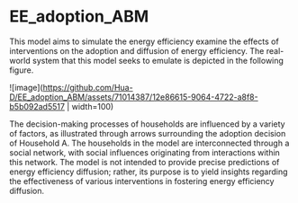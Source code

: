 # EE_adoption_ABM
This model aims to simulate the energy efficiency examine the effects of interventions on the adoption and diffusion of energy efficiency. 
The real-world system that this model seeks to emulate is depicted in the following figure.

![image](https://github.com/Hua-D/EE_adoption_ABM/assets/71014387/12e86615-9064-4722-a8f8-b5b092ad5517 | width=100)

The decision-making processes of households are influenced by a variety of factors, as illustrated through arrows surrounding the adoption decision of Household A.
The households in the model are interconnected through a social network, with social influences originating from interactions within this network.
The model is not intended to provide precise predictions of energy efficiency diffusion; 
rather, its purpose is to yield insights regarding the effectiveness of various interventions in fostering energy efficiency diffusion.
